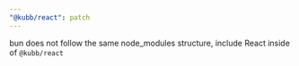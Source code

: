 ```yaml
---
"@kubb/react": patch
---
```


bun does not follow the same node_modules structure, include React inside of `@kubb/react`
